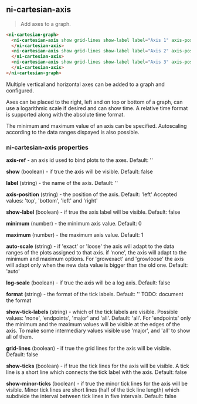 ## ni-cartesian-axis

> Add axes to a graph.

```html
<ni-cartesian-graph>
  <ni-cartesian-axis show grid-lines show-label label="Axis 1" axis-position='bottom'>
  </ni-cartesian-axis>
  <ni-cartesian-axis show grid-lines show-label label="Axis 2" axis-position='top'>
  </ni-cartesian-axis>
  <ni-cartesian-axis show grid-lines show-label label="Axis 3" axis-position='left'>
  </ni-cartesian-axis>
</ni-cartesian-graph>
```
Multiple vertical and horizontal axes can be added to a graph and configured.

Axes can be placed to the right, left and on top or bottom of a graph, can use a
logarithmic scale if desired and can show time. A relative time format is supported
along with the absolute time format.

The minimum and maximum value of an axis can be specified. Autoscaling according
to the data ranges dispayed is also possible.


### ni-cartesian-axis properties

**axis-ref** - an axis id used to bind plots to the axes. Default: ''

**show** (boolean) - if true the axis will be visible. Default: false

**label** (string) - the name of the axis. Default: '' 

**axis-position** (string) - the position of the axis. Default: 'left'
 Accepted values: 'top', 'bottom', 'left' and 'right'


**show-label** (boolean) - if true the axis label will be visible.
       Default: false 

**minimum** (number) - the minimum axis value. Default: 0

**maximum** (number) - the maximum axis value. Default: 1

**auto-scale** (string) - if 'exact' or 'loose' the axis will adapt to the data
       ranges of the plots assigned to that axis. if 'none', the axis will adapt to the
       minimum and maximum options. For 'growexact' and 'growloose' the axis will adapt only when
       the new data value is bigger than the old one. Default: 'auto'

**log-scale** (boolean) - if true the axis will be a log axis. Default: false

**format** (string) - the format of the tick labels. Default: ''
TODO: document the format


**show-tick-labels** (string) - which of the tick labels are visible.
       Possible values: 'none', 'endpoints', 'major' and 'all'. Default: 'all'.
       For 'endpoints' only the minimum and the maximum values will be visible
       at the edges of the axis. To make some intermediary values visible use
       'major', and 'all' to show all of them.

**grid-lines** (boolean) - if true the grid lines for the axis will
       be visible. Default: false

**show-ticks** (boolean) - if true the tick lines for the axis will
       be visible. A tick line is a short line which connects the tick label with
       the axis. Default: false

**show-minor-ticks** (boolean) - if true the minor tick lines for the axis
       will be visible. Minor tick lines are short lines (half of the tick line
       length) which subdivide the interval between tick lines in five intervals.
       Default: false
